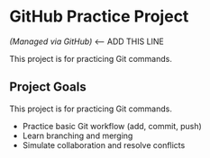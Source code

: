 # GitHub Practice Project
*(Managed via GitHub)*  <-- ADD THIS LINE

This project is for practicing Git commands.

## Project Goals

This project is for practicing Git commands.
- Practice basic Git workflow (add, commit, push)
- Learn branching and merging
- Simulate collaboration and resolve conflicts